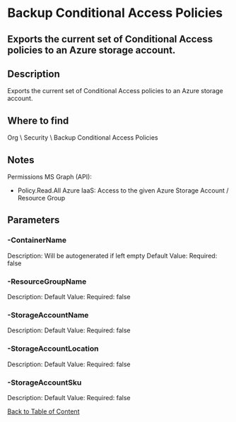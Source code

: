 # Backup Conditional Access Policies

## Exports the current set of Conditional Access policies to an Azure storage account.

## Description
Exports the current set of Conditional Access policies to an Azure storage account.

## Where to find
Org \ Security \ Backup Conditional Access Policies

## Notes
Permissions
 MS Graph (API): 
 - Policy.Read.All
 Azure IaaS: Access to the given Azure Storage Account / Resource Group

## Parameters
### -ContainerName
Description: Will be autogenerated if left empty
Default Value: 
Required: false

### -ResourceGroupName
Description: 
Default Value: 
Required: false

### -StorageAccountName
Description: 
Default Value: 
Required: false

### -StorageAccountLocation
Description: 
Default Value: 
Required: false

### -StorageAccountSku
Description: 
Default Value: 
Required: false


[Back to Table of Content](../../../README.md)

